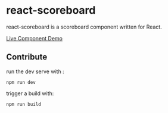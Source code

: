 # react-scoreboard
react-scoreboard is a scoreboard component written for React.

[Live Component Demo](https://michaelferrell.github.io/react-scoreboard/demo/dist/)

## Contribute
run the dev serve with :
```
npm run dev
```

trigger a build with:
```
npm run build
```


